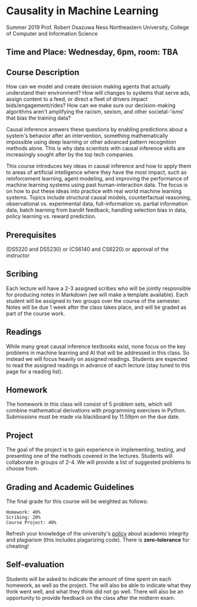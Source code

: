 # Causality in Machine Learning

Summer 2019
Prof. Robert Osazuwa Ness
Northeastern University, College of Computer and Information Science
  	
## Time and Place: Wednesday, 6pm, room: TBA

## Course Description

How can we model and create decision making agents that actually understand their environment? How will changes to systems that serve ads, assign content to a feed, or direct a fleet of drivers impact bids/engagement/rides?  How can we make sure our decision-making algorithms aren't amplifying the racism, sexism, and other societal-'isms' that bias the training data?

Causal inference answers these questions by enabling predictions about a system's behavior after an intervention, something mathematically impossible using deep learning or other advanced pattern recognition methods alone.  This is why data scientists with causal inference skills are increasingly sought after by the top tech companies.

This course introduces key ideas in causal inference and how to apply them to areas of artificial intelligence where they have the most impact, such as reinforcement learning, agent modeling, and improving the performance of machine learning systems using past human-interaction data.  The focus is on how to put these ideas into practice with real world machine learning systems. Topics include structural causal models, counterfactual reasoning, observational vs. experimental data, full-information vs. partial information data, batch learning from bandit feedback, handling selection bias in data, policy learning vs. reward prediction.

## Prerequisites

(DS5220 and DS5230) or (CS6140 and CS6220) or approval of the instructor

## Scribing

Each lecture will have a 2-3 assigned scribes who will be jointly responsible for producing notes in Markdown (we will make a template available). Each student will be assigned to two groups over the course of the semester. Notes will be due 1 week after the class takes place, and will be graded as part of the course work.

## Readings

While many great causal inference textbooks exist, none focus on the key problems in machine learning and AI that will be addressed in this class.  So instead we will focus heavily on assigned readings. Students are expected to read the assigned readings in advance of each lecture (stay tuned to this page for a reading list).

## Homework

The homework in this class will consist of 5 problem sets, which will combine mathematical derivations with programming exercises in Python. Submissions must be made via blackboard by 11.59pm on the due date.

## Project

The goal of the project is to gain experience in implementing, testing, and presenting one of the methods covered in the lectures. Students will collaborate in groups of 2-4. We will provide a list of suggested problems to choose from.

## Grading and Academic Guidelines

The final grade for this course will be weighted as follows:

    Homework: 40%
    Scribing: 20%
    Course Project: 40%

Refresh your knowledge of the university's [policy](http://www.northeastern.edu/osccr/academic-integrity-policy/) about academic integrity and plagiarism (this includes plagarizing code). There is **zero-tolerance** for cheating!

## Self-evaluation

Students will be asked to indicate the amount of time spent on each homework, as well as the project. The will also be able to indicate what they think went well, and what they think did not go well. There will also be an opportunity to provide feedback on the class after the midterm exam.

